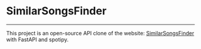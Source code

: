 # SimilarSongsFinder

---

This project is an open-source API clone of the website: [SimilarSongsFinder](https://www.similarsongsfinder.com/) with FastAPI and spotipy.
